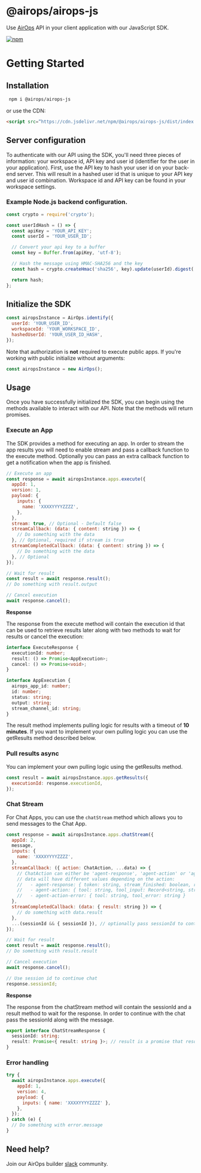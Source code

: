 # @airops/airops-js

Use [AirOps](https://docs.airops.com/docs/client-sdk) API in your client application with our JavaScript SDK.

[![npm](https://img.shields.io/npm/v/@airops/airops-js.svg)](https://www.npmjs.com/package/@airops/airops-js)

# Getting Started

## Installation

```bash
 npm i @airops/airops-js
```

or use the CDN:

```html
<script src=“https://cdn.jsdelivr.net/npm/@airops/airops-js/dist/index.umd.min.js”></script>
```

## Server configuration

To authenticate with our API using the SDK, you'll need three pieces of information: your workspace id, API key and user
id (identifier for the user in your application). First, use the API key to hash your user id on your back-end server. This will result in a
hashed user id that is unique to your API key and user id combination. Workspace id and API key can be found in your
workspace settings.

### Example Node.js backend configuration.

```javascript
const crypto = require('crypto');

const userIdHash = () => {
  const apiKey = 'YOUR_API_KEY';
  const userId = 'YOUR_USER_ID';

  // Convert your api key to a buffer
  const key = Buffer.from(apiKey, 'utf-8');

  // Hash the message using HMAC-SHA256 and the key
  const hash = crypto.createHmac('sha256', key).update(userId).digest('hex');

  return hash;
};
```

## Initialize the SDK

```javascript
const airopsInstance = AirOps.identify({
  userId: 'YOUR_USER_ID',
  workspaceId: 'YOUR_WORKSPACE_ID',
  hashedUserId: 'YOUR_USER_ID_HASH',
});
```

Note that authorization is **not** required to execute public apps. If you're working with public initialize without arguments:

```javascript
const airopsInstance = new AirOps();
```

## Usage

Once you have successfully initialized the SDK, you can begin using the methods available to interact with our API.
Note that the methods will return promises.

### Execute an App

The SDK provides a method for executing an app. In order to stream the app results you will need to enable stream and pass a callback function to the execute method. Optionally you can pass an extra callback function to get a notification when the app is finished.

```javascript
// Execute an app
const response = await airopsInstance.apps.execute({
  appId: 1,
  version: 1,
  payload: {
    inputs: {
      name: 'XXXXYYYYZZZZ',
    },
  },
  stream: true, // Optional - Default false
  streamCallback: (data: { content: string }) => {
    // Do something with the data
  }, // Optional, required if stream is true
  streamCompletedCallback: (data: { content: string }) => {
    // Do something with the data
  }, // Optional
});

// Wait for result
const result = await response.result();
// Do something with result.output

// Cancel execution
await response.cancel();
```

**Response**

The response from the execute method will contain the execution id that can be used to retrieve results later along with two methods to wait for results or cancel the execution:

```typescript
interface ExecuteResponse {
  executionId: number;
  result: () => Promise<AppExecution>;
  cancel: () => Promise<void>;
}

interface AppExecution {
  airops_app_id: number;
  id: number;
  status: string;
  output: string;
  stream_channel_id: string;
}
```

The result method implements pulling logic for results with a timeout of **10 minutes**. If you want to implement your own pulling logic you can use the getResults method described below.

### Pull results async

You can implement your own pulling logic using the getResults method.

```javascript
const result = await airopsInstance.apps.getResults({
  executionId: response.executionId,
});
```

### Chat Stream

For Chat Apps, you can use the `chatStream` method which allows you to send messages to the Chat App.

```javascript
const response = await airopsInstance.apps.chatStream({
  appId: 2,
  message,
  inputs: {
    name: 'XXXXYYYYZZZZ',
  },
  streamCallback: ({ action: ChatAction, ...data) => {
    // ChatAction can either be 'agent-response', 'agent-action' or 'agent-action-error'
    // data will have different values depending on the action:
    //   - agent-response: { token: string, stream_finished: boolean, result :string }
    //   - agent-action: { tool: string, tool_input: Record<string, string> }
    //   - agent-action-error: { tool: string, tool_error: string }
  },
  streamCompletedCallback: (data: { result: string }) => {
    // do something with data.result
  },
  ...(sessionId && { sessionId }), // optionally pass sessionId to continue chat.
});

// Wait for result
const result = await response.result();
// Do something with result.result

// Cancel execution
await response.cancel();

// Use session id to continue chat
response.sessionId;
```

**Response**

The response from the chatStream method will contain the sessionId and a result method to wait for the response.
In order to continue with the chat pass the sessionId along with the message.

```typescript
export interface ChatStreamResponse {
  sessionId: string;
  result: Promise<{ result: string }>; // result is a promise that resolves when the execution is completed.
}
```

### Error handling

```javascript
try {
  await airopsInstance.apps.execute({
    appId: 1,
    version: 4,
    payload: {
      inputs: { name: 'XXXXYYYYZZZZ' },
    },
  });
} catch (e) {
  // Do something with error.message
}
```

## Need help?

Join our AirOps builder [slack](https://join.slack.com/t/airopsbuilders/shared_invite/zt-1whiyc290-fw8tsDn0nq89UqGSXIcUNA) community.
